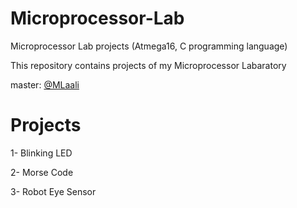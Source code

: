 # Microprocessor-Lab
Microprocessor Lab projects (Atmega16, C programming language)

This repository contains projects of my Microprocessor Labaratory

master: [@MLaali](https://github.com/MLaali)

# Projects

1- Blinking LED

2- Morse Code

3- Robot Eye Sensor
